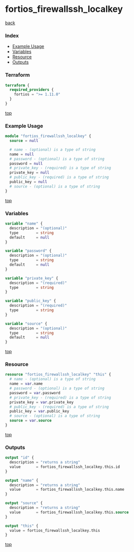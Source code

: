 # fortios_firewallssh_localkey

[back](../fortios.md)

### Index

- [Example Usage](#example-usage)
- [Variables](#variables)
- [Resource](#resource)
- [Outputs](#outputs)

### Terraform

```terraform
terraform {
  required_providers {
    fortios = ">= 1.11.0"
  }
}
```

[top](#index)

### Example Usage

```terraform
module "fortios_firewallssh_localkey" {
  source = null

  # name - (optional) is a type of string
  name = null
  # password - (optional) is a type of string
  password = null
  # private_key - (required) is a type of string
  private_key = null
  # public_key - (required) is a type of string
  public_key = null
  # source - (optional) is a type of string
}
```

[top](#index)

### Variables

```terraform
variable "name" {
  description = "(optional)"
  type        = string
  default     = null
}

variable "password" {
  description = "(optional)"
  type        = string
  default     = null
}

variable "private_key" {
  description = "(required)"
  type        = string
}

variable "public_key" {
  description = "(required)"
  type        = string
}

variable "source" {
  description = "(optional)"
  type        = string
  default     = null
}
```

[top](#index)

### Resource

```terraform
resource "fortios_firewallssh_localkey" "this" {
  # name - (optional) is a type of string
  name = var.name
  # password - (optional) is a type of string
  password = var.password
  # private_key - (required) is a type of string
  private_key = var.private_key
  # public_key - (required) is a type of string
  public_key = var.public_key
  # source - (optional) is a type of string
  source = var.source
}
```

[top](#index)

### Outputs

```terraform
output "id" {
  description = "returns a string"
  value       = fortios_firewallssh_localkey.this.id
}

output "name" {
  description = "returns a string"
  value       = fortios_firewallssh_localkey.this.name
}

output "source" {
  description = "returns a string"
  value       = fortios_firewallssh_localkey.this.source
}

output "this" {
  value = fortios_firewallssh_localkey.this
}
```

[top](#index)